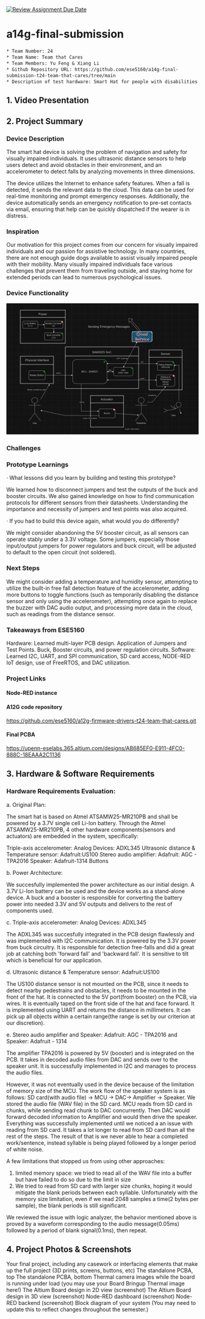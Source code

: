 [![Review Assignment Due Date](https://classroom.github.com/assets/deadline-readme-button-24ddc0f5d75046c5622901739e7c5dd533143b0c8e959d652212380cedb1ea36.svg)](https://classroom.github.com/a/kzkUPShx)
# a14g-final-submission

    * Team Number: 24
    * Team Name: Team that Cares
    * Team Members: Yu Feng & Xiang Li
    * Github Repository URL: https://github.com/ese5160/a14g-final-submission-t24-team-that-cares/tree/main
    * Description of test hardware: Smart Hat for people with disabilities

## 1. Video Presentation

## 2. Project Summary

### Device Description
The smart hat device is solving the problem of navigation and safety for visually impaired individuals. It uses ultrasonic distance sensors to help users detect and avoid obstacles in their environment, and an accelerometer to detect falls by analyzing movements in three dimensions.

The device utilizes the Internet to enhance safety features. When a fall is detected, it sends the relevant data to the cloud. This data can be used for real-time monitoring and prompt emergency responses. Additionally, the device automatically sends an emergency notification to pre-set contacts via email, ensuring that help can be quickly dispatched if the wearer is in distress. 

### Inspiration
Our motivation for this project comes from our concern for visually impaired individuals and our passion for assistive technology. In many countries, there are not enough guide dogs available to assist visually impaired people with their mobility. Many visually impaired individuals face various challenges that prevent them from traveling outside, and staying home for extended periods can lead to numerous psychological issues.

### Device Functionality

![alt text](<BlockDiagram.png>)

### Challenges


### Prototype Learnings

· What lessons did you learn by building and testing this prototype?

We learned how to disconnect jumpers and test the outputs of the buck and booster circuits. We also gained knowledge on how to find
communication protocols for different sensors from their datasheets. Understanding the importance and necessity of jumpers and test points was also acquired.

· If you had to build this device again, what would you do differently?

We might consider abandoning the 5V booster circuit, as all sensors can operate stably under a 3.3V voltage. Some jumpers, especially
those input/output jumpers for power regulators and buck circuit, will be adjusted to default to the open circuit (not soldered).

### Next Steps

We might consider adding a temperature and humidity sensor, attempting to utilize the built-in free fall detection feature of the accelerometer, 
adding more buttons to toggle functions (such as temporarily disabling the distance sensor and only using the accelerometer), attempting once
again to replace the buzzer with DAC audio output, and processing more data in the cloud, such as readings from the distance sensor.

### Takeaways from ESE5160

Hardware: Learned multi-layer PCB design. Application of Jumpers and Test Points. Buck, Booster circuits, and power regulation circuits.
Software: Learned I2C, UART, and SPI communication, SD card access, NODE-RED IoT design, use of FreeRTOS, and DAC utilization.

### Project Links

#### Node-RED instance

#### A12G code repository
https://github.com/ese5160/a12g-firmware-drivers-t24-team-that-cares.git

#### Final PCBA
https://upenn-eselabs.365.altium.com/designs/AB685EF0-E911-4FC0-888C-18EAAA2C1136

## 3. Hardware & Software Requirements

### Hardware Requirements Evaluation:

a. Original Plan:

The smart hat is based on Atmel ATSAMW25-MR210PB and shall be powered by a 3.7V single cell Li-Ion battery. Through the Atmel ATSAMW25-MR210PB, 4 other hardware components(sensors and actuators) are embedded in the system, specifically:

Triple-axis accelerometer: Analog Devices: ADXL345
Ultrasonic distance & Temperature sensor: Adafruit:US100
Stereo audio amplifier: Adafruit: AGC - TPA2016
Speaker: Adafruit-1314
Buttons

b. Power Architecture:

We succesfully implemented the power architecture as our initial design. A 3.7V Li-Ion battery can be used and the device works as a stand-alone device. A buck and a booster is responsible for converting the battery power into needed 3.3V and 5V outputs and delivers to the rest of components used.

c. Triple-axis accelerometer: Analog Devices: ADXL345

The ADXL345 was succesfully integrated in the PCB design flawlessly and was implemented with I2C communication. It is powered by the 3.3V power from buck circuitry. It is responsible for detection free-falls and did a great job at catching both 'forward fall' and 'backward fall'. It is sensitive to tilt which is beneficial for our application.

d. Ultrasonic distance & Temperature sensor: Adafruit:US100

The US100 distance sensor is not mounted on the PCB, since it needs to detect nearby pedestrains and obstacles, it needs to be mounted in the front of the hat. It is connected to the 5V port(from booster) on the PCB, via wires. It is eventually taped on the front side of the hat and face forward. It is implemented using UART and returns the distance in millimeters. It can pick up all objects within a certain range(the range is set by our criterion at our discretion).

e. Stereo audio amplifier and Speaker: Adafruit: AGC - TPA2016 and Speaker: Adafruit - 1314

The amplifier TPA2016 is powered by 5V (booster) and is integrated on the PCB. It takes in decoded audio files from DAC and sends over to the speaker unit. It is successfully implemented in I2C and manages to process the audio files. 

However, it was not eventually used in the device because of the limitation of memory size of the MCU. The work flow of the speaker system is as follows: SD card(with audio file) -> MCU -> DAC-> Amplifier -> Speaker. We stored the audio file (WAV file) in the SD card. MCU reads from SD card in chunks, while sending read chunk to DAC concurrently. Then DAC would forward decoded information to Amplifier and would then drive the speaker. Everything was successfully implemented until we noticed a an issue with reading from SD card. It takes a lot longer to read from SD card than all the rest of the steps. The result of that is we never able to hear a completed work/sentence, instead syllable is being played followed by a longer period of white noise. 

A few limitations that stopped us from using other approaches:
1. limited memory space: we tried to read all of the WAV file into a buffer but have failed to do so due to the limit in size
2. We tried to read from SD card with larger size chunks, hoping it would mitigate the blank periods between each syllable. Unfortunately with the memory size limitation, even if we read 2048 samples a time(2 bytes per sample), the blank periods is still significant.
   
We reviewed the issue with logic analyzer, the behavior mentioned above is proved by a waveform corresponding to the audio message(0.05ms) followed by a period of blank signal(0.1ms), then repeat. 



## 4. Project Photos & Screenshots

Your final project, including any casework or interfacing elements that make up the full project (3D prints, screens, buttons, etc)
The standalone PCBA, top
The standalone PCBA, bottom
Thermal camera images while the board is running under load (you may use your Board Bringup Thermal image here!)
The Altium Board design in 2D view (screenshot)
The Altium Board design in 3D view (screenshot)
Node-RED dashboard (screenshot)
Node-RED backend (screenshot)
Block diagram of your system (You may need to update this to reflect changes throughout the semester.)

